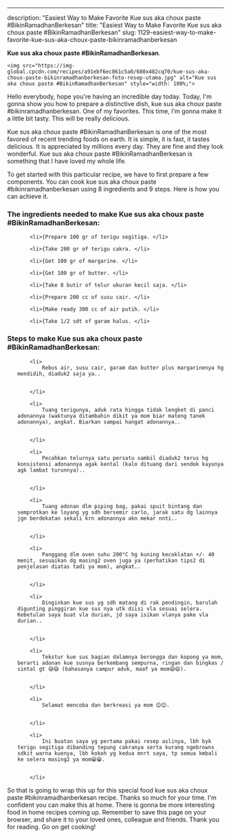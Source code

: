 ---
description: "Easiest Way to Make Favorite Kue sus aka choux paste #BikinRamadhanBerkesan"
title: "Easiest Way to Make Favorite Kue sus aka choux paste #BikinRamadhanBerkesan"
slug: 1129-easiest-way-to-make-favorite-kue-sus-aka-choux-paste-bikinramadhanberkesan

<p>
	<strong>Kue sus aka choux paste #BikinRamadhanBerkesan</strong>. 
	
</p>
<p>
	
	<img src="https://img-global.cpcdn.com/recipes/a91ebf6ec861c5a0/680x482cq70/kue-sus-aka-choux-paste-bikinramadhanberkesan-foto-resep-utama.jpg" alt="Kue sus aka choux paste #BikinRamadhanBerkesan" style="width: 100%;">
	
	
</p>
<p>
	Hello everybody, hope you're having an incredible day today. Today, I'm gonna show you how to prepare a distinctive dish, kue sus aka choux paste #bikinramadhanberkesan. One of my favorites. This time, I'm gonna make it a little bit tasty. This will be really delicious.
</p>
	
<p>
	Kue sus aka choux paste #BikinRamadhanBerkesan is one of the most favored of recent trending foods on earth. It is simple, it is fast, it tastes delicious. It is appreciated by millions every day. They are fine and they look wonderful. Kue sus aka choux paste #BikinRamadhanBerkesan is something that I have loved my whole life.
</p>
<p>
	
</p>

<p>
To get started with this particular recipe, we have to first prepare a few components. You can cook kue sus aka choux paste #bikinramadhanberkesan using 8 ingredients and 9 steps. Here is how you can achieve it.
</p>

<h3>The ingredients needed to make Kue sus aka choux paste #BikinRamadhanBerkesan:</h3>

<ol>
	
		<li>{Prepare 100 gr of terigu segitiga. </li>
	
		<li>{Take 200 gr of terigu cakra. </li>
	
		<li>{Get 100 gr of margarine. </li>
	
		<li>{Get 100 gr of butter. </li>
	
		<li>{Take 8 butir of telur ukuran kecil saja. </li>
	
		<li>{Prepare 200 cc of susu cair. </li>
	
		<li>{Make ready 300 cc of air putih. </li>
	
		<li>{Take 1/2 sdt of garam halus. </li>
	
</ol>
<p>
	
</p>

<h3>Steps to make Kue sus aka choux paste #BikinRamadhanBerkesan:</h3>

<ol>
	
		<li>
			Rebus air, susu cair, garam dan butter plus margarinenya hg mendidih, diaduk2 saja ya..
			
			
		</li>
	
		<li>
			Tuang terigunya, aduk rata hingga tidak lengket di panci adonannya (waktunya ditambahin dikit ya mom biar mateng tanek adonannya), angkat. Biarkan sampai hangat adonannya..
			
			
		</li>
	
		<li>
			Pecahkan telurnya satu persatu sambil diaduk2 terus hg konsistensi adonannya agak kental (kalo dituang dari sendok kayunya agk lambat turunnya)..
			
			
		</li>
	
		<li>
			Tuang adonan dlm piping bag, pakai spuit bintang dan semprotkan ke loyang yg sdh bersemir carlo, jarak satu dg lainnya jgn berdekatan sekali krn adonannya akn mekar nnti..
			
			
		</li>
	
		<li>
			Panggang dlm oven suhu 200°C hg kuning kecoklatan +/- 40 menit, sesuaikan dg masing2 oven juga ya (perhatikan tips2 di penjelasan diatas tadi ya mom), angkat..
			
			
		</li>
	
		<li>
			Dinginkan kue sus yg sdh matang di rak pendingin, barulah digunting pinggiran kue sus nya utk diisi vla sesuai selera. Kebetulan saya buat vla durian, jd saya isikan vlanya pake vla durian..
			
			
		</li>
	
		<li>
			Tekstur kue sus bagian dalamnya berongga dan kopong ya mom, berarti adonan kue susnya berkembang sempurna, ringan dan bingkas / sintal gt 😅😅 (bahasanya campur aduk, maaf ya mom😄😄).
			
			
		</li>
	
		<li>
			Selamat mencoba dan berkreasi ya mom 😊😊.
			
			
		</li>
	
		<li>
			Ini buatan saya yg pertama pakai resep aslinya, lbh byk terigu segitiga dibanding tepung cakranya serta kurang ngebrowns sdkit warna kuenya, lbh kokoh yg kedua mnrt saya, tp semua kmbali ke selera masing2 ya mom😁😁.
			
			
		</li>
	
</ol>

<p>
	
</p>

<p>
	So that is going to wrap this up for this special food kue sus aka choux paste #bikinramadhanberkesan recipe. Thanks so much for your time. I'm confident you can make this at home. There is gonna be more interesting food in home recipes coming up. Remember to save this page on your browser, and share it to your loved ones, colleague and friends. Thank you for reading. Go on get cooking!
</p>
